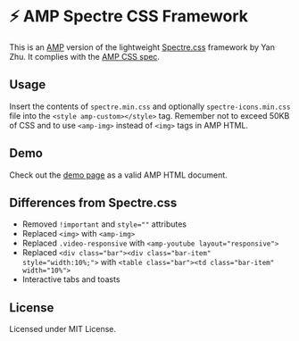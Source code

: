 # ⚡ AMP Spectre CSS Framework

This is an [AMP](https://www.ampproject.org) version of the lightweight [Spectre.css](https://picturepan2.github.io/spectre/) framework by Yan Zhu. It complies with the [AMP CSS spec](https://www.ampproject.org/docs/design/responsive/style_pages).

## Usage

Insert the contents of `spectre.min.css` and optionally `spectre-icons.min.css` file into the `<style amp-custom></style>` tag. Remember not to exceed 50KB of CSS and to use `<amp-img>` instead of `<img>` tags in AMP HTML.

## Demo

Check out the [demo page](https://niutech.github.io/amp-spectre/) as a valid AMP HTML document.

## Differences from Spectre.css

 - Removed `!important` and `style=""` attributes
 - Replaced `<img>` with `<amp-img>`
 - Replaced `.video-responsive` with `<amp-youtube layout="responsive">`
 - Replaced `<div class="bar"><div class="bar-item" style="width:10%;">` with `<table class="bar"><td class="bar-item" width="10%">`
 - Interactive tabs and toasts

## License

Licensed under MIT License.
